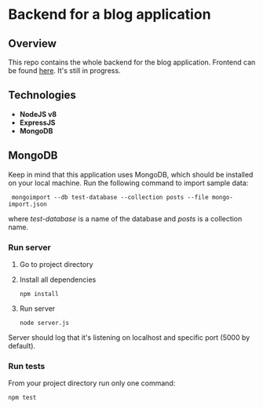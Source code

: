 # Backend for a blog application

## Overview
This repo contains the whole backend for the blog application. 
Frontend can be found [here](https://github.com/katarzyna-dusza/blog-frontend).
It's still in progress.

## Technologies
- **NodeJS v8**
- **ExpressJS**
- **MongoDB**

## MongoDB
Keep in mind that this application uses MongoDB, which should be installed on your local machine.
Run the following command to import sample data:
```shell
 mongoimport --db test-database --collection posts --file mongo-import.json
```

where _test-database_ is a name of the database and _posts_ is a collection name.

### Run server
1. Go to project directory

1. Install all dependencies
    ```shell
    npm install
    ```

1. Run server
    ```shell
    node server.js
    ```
Server should log that it's listening on localhost and specific port (5000 by default).

### Run tests
From your project directory run only one command:
```shell
npm test
```